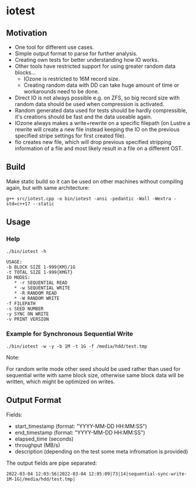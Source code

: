 # iotest

## Motivation

* One tool for different use cases.
* Simple output format to parse for further analysis.
* Creating own tests for better understanding how IO works.
* Other tools have restricted support for using greater random data blocks...
  * IOzone is restricted to 16M record size.
  * Creating random data with DD can take huge amount of time or workarounds need to be done.
* Direct IO is not always possible e.g. on ZFS, so big record size with random data should be used when compression is activated.
* Random generated data used for tests should be hardly compressible, it's creations should be fast and the data useable again.
* IOzone always makes a write+rewrite on a specific filepath (on Lustre a rewrite will create a new file instead keeping the IO on the previous specified stripe settings for first created file).
* fio creates new file, which will drop previous specified stripping information of a file and most likely result in a file on a different OST. 

## Build

Make static build so it can be used on other machines without compiling again, but with same architecture:

`g++ src/iotest.cpp -o bin/iotest -ansi -pedantic -Wall -Wextra -std=c++17 --static`

## Usage

### Help

`./bin/iotest -h`

```
USAGE:
-b BLOCK SIZE 1-999{KM}/1G
-t TOTAL SIZE 1-999{KMGT}
IO MODES:
   * -r SEQUENTIAL READ
   * -w SEQUENTIAL WRITE
   * -R RANDOM READ
   * -W RANDOM WRITE
-f FILEPATH
-s SEED NUMBER
-y SYNC ON WRITE
-v PRINT VERSION
```

### Example for Synchronous Sequential Write

`./bin/iotest -w -y -b 1M -t 1G -f /media/hdd/test.tmp`

Note:

For random write mode other seed should be used rather than used for sequential write with same block size,
otherwise same block data will be written, which might be optimized on writes.

## Output Format

Fields:
* start\_timestamp (format: "YYYY-MM-DD HH:MM:SS")
* end\_timestamp (format: "YYYY-MM-DD HH:MM:SS")
* elapsed\_time (seconds)
* throughput (MB/s)
* description (depending on the test some meta infromation is provided)

The output fields are pipe separated:

```
2022-03-04 12:03:56|2022-03-04 12:05:09|73|14|sequential-sync-write-1M-1G|/media/hdd/test.tmp|
```
